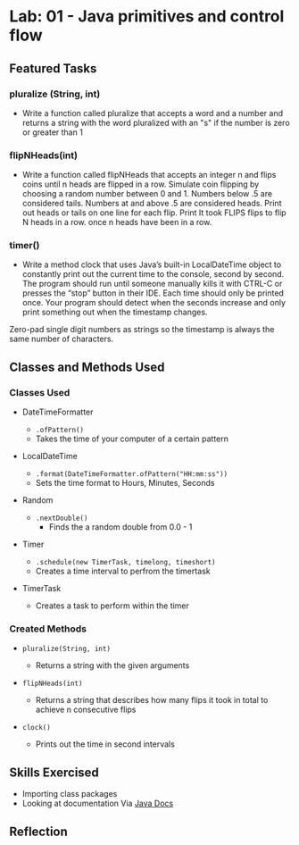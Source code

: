 # Lab: 01 - Java primitives and control flow

## Featured Tasks

### pluralize (String, int)

- Write a function called pluralize that accepts a word and a number and returns a string with the word pluralized with an "s" if the number is zero or greater than 1


### flipNHeads(int)

- Write a function called flipNHeads that accepts an integer n and flips coins until n heads are flipped in a row. Simulate coin flipping by choosing a random number between 0 and 1. Numbers below .5 are considered tails. Numbers at and above .5 are considered heads. Print out heads or tails on one line for each flip. Print It took FLIPS flips to flip N heads in a row. once n heads have been in a row.

### timer()

- Write a method clock that uses Java’s built-in LocalDateTime object to constantly print out the current time to the console, second by second. The program should run until someone manually kills it with CTRL-C or presses the “stop” button in their IDE. Each time should only be printed once. Your program should detect when the seconds increase and only print something out when the timestamp changes.

Zero-pad single digit numbers as strings so the timestamp is always the same number of characters.

## Classes and Methods Used

### Classes Used

- DateTimeFormatter
    - `.ofPattern()`
    - Takes the time of your computer of a certain pattern

- LocalDateTime
    - `.format(DateTimeFormatter.ofPattern("HH:mm:ss"))`
    - Sets the time format to Hours, Minutes, Seconds

- Random
    - `.nextDouble()`
        - Finds the a random double from 0.0 - 1

- Timer
    - `.schedule(new TimerTask, timelong, timeshort)`
    - Creates a time interval to perfrom the timertask

- TimerTask
    - Creates a task to perform within the timer

### Created Methods

- `pluralize(String, int)`
    - Returns a string with the given arguments

- `flipNHeads(int)`
    - Returns a string that describes how many flips it took in total to achieve n consecutive flips

- `clock()`
    - Prints out the time in second intervals

## Skills Exercised

- Importing class packages
- Looking at documentation Via [Java Docs](https://docs.oracle.com/javase/8/docs/api/)

## Reflection
